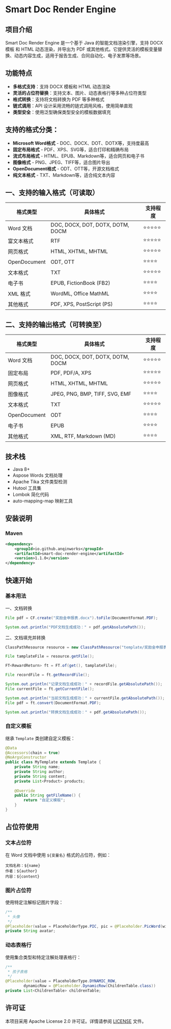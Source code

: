 # Smart Doc Render Engine

## 项目介绍

Smart Doc Render Engine 是一个基于 Java 的智能文档渲染引擎，支持 DOCX 模板 和 HTML 动态渲染，并导出为 PDF 或其他格式。它提供灵活的模板变量替换、动态内容生成，适用于报告生成、合同自动化、电子发票等场景。

## 功能特点

- **多格式支持**：支持 DOCX 模板和 HTML 动态渲染
- **灵活的占位符替换**：支持文本、图片、动态表格行等多种占位符类型
- **格式转换**：支持将文档转换为 PDF 等多种格式
- **链式调用**：API 设计采用流畅的链式调用风格，使用简单直观
- **类型安全**：使用泛型确保类型安全的模板数据填充

## 支持的格式分类：

<ul>
  <li><strong>Microsoft Word格式</strong> - DOC、DOCX、DOT、DOTX等，支持度最高</li>
  <li><strong>固定布局格式</strong> - PDF、XPS、SVG等，适合打印和精确布局</li>
  <li><strong>流式布局格式</strong> - HTML、EPUB、Markdown等，适合网页和电子书</li>
  <li><strong>图像格式</strong> - PNG、JPEG、TIFF等，适合图片导出</li>
  <li><strong>OpenDocument格式</strong> - ODT、OTT等，开源文档格式</li>
  <li><strong>纯文本格式</strong> - TXT、Markdown等，适合纯文本内容</li>
</ul>
<html lang="zh-CN"><body> <div class="container"> <div class="content"> <h2>一、支持的输入格式（可读取）</h2> <div class="table-container"> <table> <thead> <tr> <th>格式类型</th> <th>具体格式</th> <th>支持程度</th> </tr> </thead> <tbody> <tr> <td class="format-type">Word 文档</td> <td class="format-list">DOC, DOCX, DOT, DOTX, DOTM, DOCM</td> <td class="rating">⭐⭐⭐⭐⭐</td> </tr> <tr> <td class="format-type">富文本格式</td> <td class="format-list">RTF</td> <td class="rating">⭐⭐⭐⭐⭐</td> </tr> <tr> <td class="format-type">网页格式</td> <td class="format-list">HTML, XHTML, MHTML</td> <td class="rating">⭐⭐⭐⭐⭐</td> </tr> <tr> <td class="format-type">OpenDocument</td> <td class="format-list">ODT, OTT</td> <td class="rating">⭐⭐⭐⭐</td> </tr> <tr> <td class="format-type">文本格式</td> <td class="format-list">TXT</td> <td class="rating">⭐⭐⭐⭐⭐</td> </tr> <tr> <td class="format-type">电子书</td> <td class="format-list">EPUB, FictionBook (FB2)</td> <td class="rating">⭐⭐⭐⭐</td> </tr> <tr> <td class="format-type">XML 格式</td> <td class="format-list">WordML, Office MathML</td> <td class="rating">⭐⭐⭐⭐</td> </tr> <tr> <td class="format-type">其他格式</td> <td class="format-list">PDF, XPS, PostScript (PS)</td> <td class="rating">⭐⭐⭐⭐</td> </tr> </tbody> </table> </div> <h2>二、支持的输出格式（可转换至）</h2> <div class="table-container"> <table> <thead> <tr> <th>格式类型</th> <th>具体格式</th> <th>支持程度</th> </tr> </thead> <tbody> <tr> <td class="format-type">Word 文档</td> <td class="format-list">DOC, DOCX, DOT, DOTX, DOTM, DOCM</td> <td class="rating">⭐⭐⭐⭐⭐</td> </tr> <tr> <td class="format-type">固定布局</td> <td class="format-list">PDF, PDF/A, XPS</td> <td class="rating">⭐⭐⭐⭐⭐</td> </tr> <tr> <td class="format-type">网页格式</td> <td class="format-list">HTML, XHTML, MHTML</td> <td class="rating">⭐⭐⭐⭐⭐</td> </tr> <tr> <td class="format-type">图像格式</td> <td class="format-list">JPEG, PNG, BMP, TIFF, SVG, EMF</td> <td class="rating">⭐⭐⭐⭐</td> </tr> <tr> <td class="format-type">文本格式</td> <td class="format-list">TXT</td> <td class="rating">⭐⭐⭐⭐⭐</td> </tr> <tr> <td class="format-type">OpenDocument</td> <td class="format-list">ODT</td> <td class="rating">⭐⭐⭐⭐</td> </tr> <tr> <td class="format-type">电子书</td> <td class="format-list">EPUB</td> <td class="rating">⭐⭐⭐⭐</td> </tr> <tr> <td class="format-type">其他格式</td> <td class="format-list">XML, RTF, Markdown (MD)</td> <td class="rating">⭐⭐⭐⭐</td> </tr> </tbody> </table> </div> </div> </div></body></html>

## 技术栈

- Java 8+
- Aspose Words 文档处理
- Apache Tika 文件类型检测
- Hutool 工具集
- Lombok 简化代码
- auto-mapping-map 映射工具

## 安装说明

### Maven

```xml
<dependency>
    <groupId>io.github.anqinworks</groupId>
    <artifactId>smart-doc-render-engine</artifactId>
    <version>1.1.0</version>
</dependency>
```

## 快速开始

### 基本用法

一、文档转换

```java
File pdf = CF.create("奖励金申报表.docx").toFile(DocumentFormat.PDF);

System.out.println("PDF文档生成成功：" + pdf.getAbsolutePath());
```
二、文档填充并转换

```java
ClassPathResource resource = new ClassPathResource("template/奖励金申报表.docx");

File tamplateFile = resource.getFile();

FT<RewardReturn> ft = FT.of(get(), tamplateFile);

File recordFile = ft.getRecordFile();

System.out.println("记录文档生成成功：" + recordFile.getAbsolutePath());
File currentFile = ft.getCurrentFile();

System.out.println("当前文档生成成功：" + currentFile.getAbsolutePath());
File pdf = ft.convert(DocumentFormat.PDF);

System.out.println("转换文档生成成功：" + pdf.getAbsolutePath());
```

### 自定义模板

继承 `Template` 类创建自定义模板：

```java
@Data
@Accessors(chain = true)
@NoArgsConstructor
public class MyTemplate extends Template {
    private String name;
    private String author;
    private String content;
    private List<Product> products;
    
    @Override
    public String getFileName() {
        return "自定义模板";
    }
}
```

## 占位符使用

### 文本占位符

在 Word 文档中使用 `${变量名}` 格式的占位符，例如：

```
文档名称：${name}
作者：${author}
内容：${content}
```

### 图片占位符

使用特定注解标记图片字段：

```java
/**
 * 头像
 */
@Placeholder(value = PlaceholderType.PIC, pic = @Placeholder.PicWord(width = 90, height = 120))
private String avatar;
```

### 动态表格行

使用集合类型和特定注解处理表格行：

```java
/**
 * 孩子表格
 */
@Placeholder(value = PlaceholderType.DYNAMIC_ROW,
        dynamicRow = @Placeholder.DynamicRow(ChildrenTable.class))
private List<ChildrenTable> childrenTable;
```

## 许可证

本项目采用 Apache License 2.0 许可证。详情请参阅 [LICENSE](http://www.apache.org/licenses/LICENSE-2.0.txt) 文件。